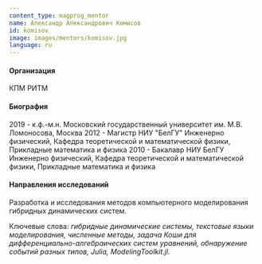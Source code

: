 ```yaml
---
content_type: magprog_mentor
name: Александр Александрович Комисов
id: komisov
image: images/mentors/komisov.jpg
language: ru
---
```


#### Организация

КПМ РИТМ

#### Биография

2019 - к.ф.-м.н.
Московский государственный университет им. М.В. Ломоносова, Москва
2012 - Магистр
НИУ "БелГУ"
Инженерно физический, Кафедра теоретической и математической физики, Прикладные математика и физика
2010 - Бакалавр
НИУ БелГУ
Инженерно физический, Кафедра теоретической и математической физики, Прикладные математика и физика 

#### Направления исследований

Разработка и исследования методов компьютерного моделирования гибридных динамических систем.

Ключевые слова: *гибридные динамические системы, текстовые языки моделирования, численные методы, задача Коши для дифференциально-алгебраических систем уравнений, обнаружение событий разных типов, Julia, ModelingToolkit.jl.*

